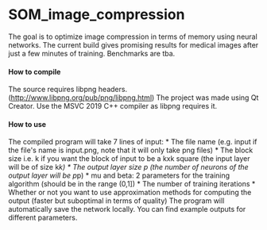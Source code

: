 # SOM_image_compression
 The goal is to optimize image compression in terms of memory using neural networks.
 The current build gives promising results for medical images after just a few minutes of training.
 Benchmarks are tba.
 
#### How to compile
 The source requires libpng headers. (http://www.libpng.org/pub/png/libpng.html)
 The project was made using Qt Creator.
 Use the MSVC 2019 C++ compiler as libpng requires it.
#### How to use
 The compiled program will take 7 lines of input:
	* The file name (e.g. input if the file's name is input.png, note that it will only take png files)
	* The block size i.e. k if you want the block of input to be a kxk square (the input layer will be of size k*k)
	* The output layer size p (the number of neurons of the output layer will be p*p)
	* mu and beta: 2 parameters for the training algorithm (should be in the range (0,1])
	* The number of training iterations
	* Whether or not you want to use approximation methods for computing the output (faster but suboptimal in terms of quality) 
 The program will automatically save the network locally.
 You can find example outputs for different parameters.